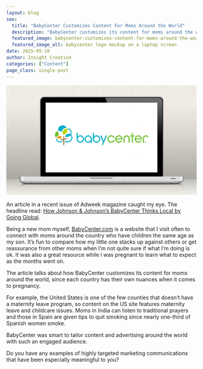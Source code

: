 ```yaml
---
layout: blog
seo:
  title: "BabyCenter Customizes Content For Moms Around the World"
  description: "BabyCenter customizes its content for moms around the world, since each country has their own nuances when it comes to pregnancy."
  featured_image: babycenter-customizes-content-for-moms-around-the-world.jpg
  featured_image_alt: babycenter logo mockup on a laptop screen
date: 2015-05-18
author: Insight Creative
categories: ["Content"]
page_class: single-post
---
```


![babycenter logo mockup on a laptop screen](babycenter-customizes-content-for-moms-around-the-world.jpg)

An article in a recent issue of Adweek magazine caught my eye. The headline read: <a href="http://www.adweek.com/news-gallery/technology/how-johnson-johnsons-babycenter-thinks-local-going-global-163605" target="_blank" rel="noopener noreferrer">How Johnson & Johnson’s BabyCenter Thinks Local by Going Global</a>.

Being a new mom myself, <a href="https://babycenter.com" target="_blank" rel="noopener noreferrer">BabyCenter.com</a> is a website that I visit often to connect with moms around the country who have children the same age as my son. It’s fun to compare how my little one stacks up against others or get reassurance from other moms when I’m not quite sure if what I’m doing is ok. It was also a great resource while I was pregnant to learn what to expect as the months went on.

The article talks about how BabyCenter customizes its content for moms around the world, since each country has their own nuances when it comes to pregnancy.

For example, the United States is one of the few counties that doesn’t have a maternity leave program, so content on the US site features maternity leave and childcare issues. Moms in India can listen to traditional prayers and those in Spain are given tips to quit smoking since nearly one-third of Spanish women smoke.

BabyCenter was smart to tailor content and advertising around the world with such an engaged audience.

Do you have any examples of highly targeted marketing communications that have been especially meaningful to you?
